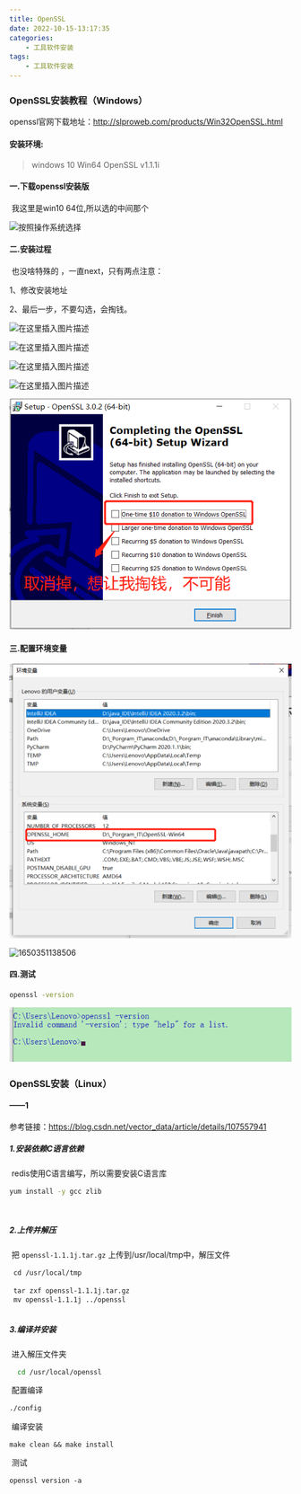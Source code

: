 ```yaml
---
title: OpenSSL
date: 2022-10-15-13:17:35
categories:
	- 工具软件安装
tags:
	- 工具软件安装
---
```



### OpenSSL安装教程（Windows）

openssl官网下载地址：http://slproweb.com/products/Win32OpenSSL.html



#### 安装环境:

>windows 10
>Win64 OpenSSL v1.1.1i



#### 一.下载openssl安装版

​	我这里是win10 64位,所以选的中间那个

![按照操作系统选择](OpenSSL-win/20201222101342278.png) 



#### 二.安装过程

​	也没啥特殊的 ，一直next，只有两点注意：

1、修改安装地址

2、最后一步，不要勾选，会掏钱。

 ![在这里插入图片描述](OpenSSL-win/20201222102601218.png) 

 ![在这里插入图片描述](OpenSSL-win/20201222102703276.png) 

 ![在这里插入图片描述](OpenSSL-win/20201222102703268.png) 

 ![在这里插入图片描述](OpenSSL-win/20201222102721958.png) 

![](OpenSSL-tool/1650347562395.png)


#### 三.配置环境变量

![](OpenSSL-tool/1650351119292.png)


 ![1650351138506](OpenSSL-win/1650351138506.png)



#### 四.测试

```sh
openssl -version
```

![](OpenSSL-tool/1650351011263.png)




### OpenSSL安装（Linux）

#### ——1

参考链接：https://blog.csdn.net/vector_data/article/details/107557941

##### 1.安装依赖C语言依赖

​	redis使用C语言编写，所以需要安装C语言库

```sh
yum install -y gcc zlib 
```

​	

##### 2.上传并解压

​	把 `openssl-1.1.1j.tar.gz` 上传到/usr/local/tmp中，解压文件

```
 cd /usr/local/tmp

 tar zxf openssl-1.1.1j.tar.gz 
 mv openssl-1.1.1j ../openssl
 
```



##### 3.编译并安装

​	进入解压文件夹

```sh
  cd /usr/local/openssl
```

​	 配置编译 

```sh
./config
```

​	编译安装	

```
make clean && make install
```

​	测试

```
openssl version -a
```

 





